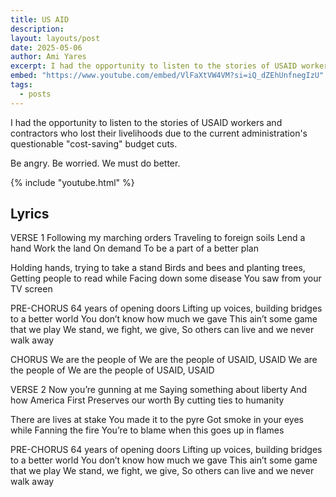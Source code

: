 ```yaml
---
title: US AID
description: 
layout: layouts/post
date: 2025-05-06
author: Ami Yares
excerpt: I had the opportunity to listen to the stories of USAID workers and contractors who lost their livelihoods due to the current administration's questionable "cost-saving" budget cuts. <br><br>Be angry. Be worried. We must do better.
embed: "https://www.youtube.com/embed/VlFaXtVW4VM?si=iQ_dZEhUnfnegIzU"
tags:
  - posts
---
```

I had the opportunity to listen to the stories of USAID workers and contractors who lost their livelihoods due to the current administration's questionable "cost-saving" budget cuts. 

Be angry. Be worried. We must do better.

{% include "youtube.html" %}

## Lyrics

VERSE 1 
Following my marching orders 
Traveling to foreign soils 
Lend a hand
Work the land
On demand 
To be a part of a better plan 

Holding hands, trying to take a stand 
Birds and bees and planting trees, 
Getting people to read while 
Facing down some disease 
You saw from your TV screen 

PRE-CHORUS
64 years of opening doors
Lifting up voices, building bridges to a better world
You don’t know how much we gave
This ain’t some game that we play
We stand, we fight, we give, 
So others can live
and we never walk away


CHORUS
We are the people of
We are the people of 
USAID, USAID 
We are the people of 
We are the people of 
USAID, USAID 

VERSE 2
Now you’re gunning at me 
Saying something about liberty
And how America First 
Preserves our worth
By cutting ties to humanity 
 
There are lives at stake
You made it to the pyre 
Got smoke in your eyes while
Fanning the fire
You’re to blame when this goes up in flames

PRE-CHORUS
64 years of opening doors
Lifting up voices, building bridges to a better world
You don’t know how much we gave
This ain’t some game that we play
We stand, we fight, we give, 
So others can live
and we never walk away
